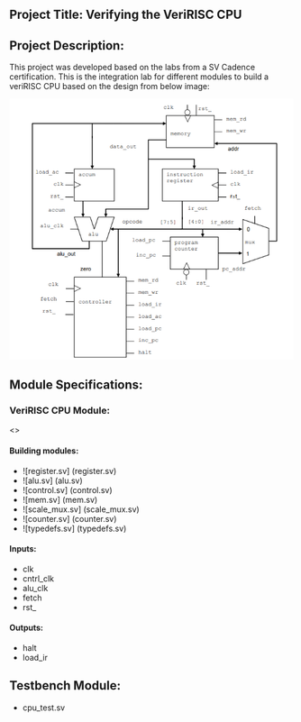 ## Project Title: Verifying the VeriRISC CPU

## Project Description:
This project was developed based on the labs from a SV Cadence certification. This is the integration lab for different modules to build a veriRISC CPU based on the design from below image:

![blocks diagram](main_design.png)

## Module Specifications:

### VeriRISC CPU Module:
<>
#### Building modules:
- ![register.sv] (register.sv)
- ![alu.sv] (alu.sv)
- ![control.sv] (control.sv)
- ![mem.sv] (mem.sv)
- ![scale_mux.sv] (scale_mux.sv)
- ![counter.sv] (counter.sv)
- ![typedefs.sv] (typedefs.sv)


#### Inputs:
- clk
- cntrl_clk
- alu_clk
- fetch
- rst_

#### Outputs:
- halt
- load_ir


## Testbench Module:
- cpu_test.sv
